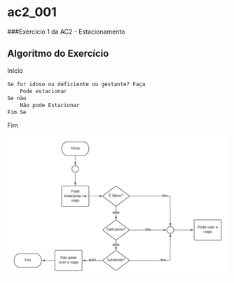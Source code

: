 # ac2_001
 ###Exercício 1 da AC2 - Estacionamento

## Algoritmo do Exercício
Início
	
	Se for idoso ou deficiente ou gestante? Faça
		Pode estacionar
	Se não
		Não pode Estacionar
	Fim Se

Fim

 <img src="ex_001.jpeg" alt="">

